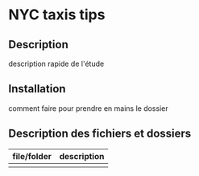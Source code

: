 # NYC taxis tips

## Description

description rapide de l'étude

## Installation

comment faire pour prendre en mains le dossier

## Description des fichiers et dossiers

| file/folder | description |
|-----------|-----------|
|  |  |
